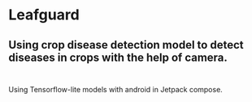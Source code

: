 # Leafguard
## Using crop disease detection model to detect diseases in crops with the help of camera.<br><br>
Using Tensorflow-lite models with android in Jetpack compose.
